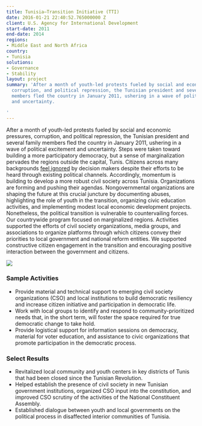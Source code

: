 ```yaml
---
title: Tunisia—Transition Initiative (TTI)
date: 2016-01-21 22:40:52.765000000 Z
client: U.S. Agency for International Development
start-date: 2011
end-date: 2014
regions:
- Middle East and North Africa
country:
- Tunisia
solutions:
- Governance
- Stability
layout: project
summary: 'After a month of youth-led protests fueled by social and economic pressures,
  corruption, and political repression, the Tunisian president and several family
  members fled the country in January 2011, ushering in a wave of political excitement
  and uncertainty.

'
---
```


After a month of youth-led protests fueled by social and economic pressures, corruption, and political repression, the Tunisian president and several family members fled the country in January 2011, ushering in a wave of political excitement and uncertainty. Steps were taken toward building a more participatory democracy, but a sense of marginalization pervades the regions outside the capital, Tunis. Citizens across many backgrounds [feel ignored][1] by decision makers despite their efforts to be heard through existing political channels. Accordingly, momentum is building to develop a more robust civil society across Tunisia. Organizations are forming and pushing their agendas. Nongovernmental organizations are shaping the future at this crucial juncture by documenting abuses, highlighting the role of youth in the transition, organizing civic education activities, and implementing modest local economic development projects. Nonetheless, the political transition is vulnerable to countervailing forces. Our countrywide program focused on marginalized regions. Activities supported the efforts of civil society organizations, media groups, and associations to organize platforms through which citizens convey their priorities to local government and national reform entities. We supported constructive citizen engagement in the transition and encouraging positive interaction between the government and citizens.

![][2]

###  Sample Activities

* Provide material and technical support to emerging civil society organizations (CSO) and local institutions to build democratic resiliency and increase citizen initiative and participation in democratic life.
* Work with local groups to identify and respond to community-prioritized needs that, in the short term, will foster the space required for true democratic change to take hold.
* Provide logistical support for information sessions on democracy, material for voter education, and assistance to civic organizations that promote participation in the democratic process.

###  Select Results

* Revitalized local community and youth centers in key districts of Tunis that had been closed since the Tunisian Revolution.
* Helped establish the presence of civil society in new Tunisian government institutions, organized CSO input into the constitution, and improved CSO scrutiny of the activities of the National Constituent Assembly.
* Established dialogue between youth and local governments on the political process in disaffected interior communities of Tunisia.

[1]: http://www.dw.de/tunisias-break-dancers-spin-away-from-extremism/a-17670737
[2]: /assets/images/projects/Tunisia.JPG
